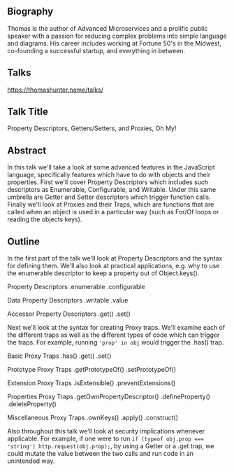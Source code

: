 ## Biography

Thomas is the author of Advanced Microservices and a prolific public speaker with a passion for reducing complex problems into simple language and diagrams. His career includes working at Fortune 50's in the Midwest, co-founding a successful startup, and everything in between.

## Talks

https://thomashunter.name/talks/

## Talk Title

Property Descriptors, Getters/Setters, and Proxies, Oh My!

## Abstract

In this talk we'll take a look at some advanced features in the JavaScript language, specifically features which have to do with objects and their properties. First we'll cover Property Descriptors which includes such descriptors as Enumerable, Configurable, and Writable. Under this same umbrella are Getter and Setter descriptors which trigger function calls. Finally we'll look at Proxies and their Traps, which are functions that are called when an object is used in a particular way (such as For/Of loops or reading the objects keys).

## Outline

In the first part of the talk we'll look at Property Descriptors and the syntax for defining them. We'll also look at practical applications, e.g. why to use the enumerable descriptor to keep a property out of Object.keys().

Property Descriptors
.enumerable
.configurable

Data Property Descriptors
.writable
.value

Accessor Property Descriptors
.get()
.set()

Next we'll look at the syntax for creating Proxy traps. We'll examine each of the different traps as well as the different types of code which can trigger the traps. For example, running `'prop' in obj` would trigger the .has() trap.

Basic Proxy Traps
.has()
.get()
.set()

Prototype Proxy Traps
.getPrototypeOf()
.setPrototypeOf()

Extension Proxy Traps
.isExtensible()
.preventExtensions()

Properties Proxy Traps
.getOwnPropertyDescriptor()
.defineProperty()
.deleteProperty()

Miscellaneous Proxy Traps
.ownKeys()
.apply()
.construct()


Also throughout this talk we'll look at security implications whenever applicable. For example, if one were to run `if (typeof obj.prop === 'string') http.request(obj.prop);`, by using a Getter or a .get trap, we could mutate the value between the two calls and run code in an unintended way.
